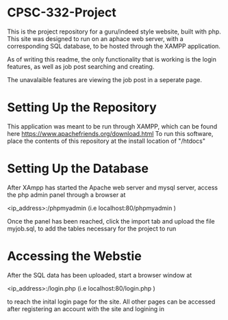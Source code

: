 # CPSC-332-Project
This is the project repository for a guru/indeed style website, built with php.
This site was designed to run on an aphace web server, with a corresponding SQL database, 
to be hosted through the XAMPP application.

As of writing this readme, the only functionality that is working is the login features, as well as
job post searching and creating.

The unavalaible features are viewing the job post in a seperate page.

# Setting Up the Repository
This application was meant to be run through XAMPP, which can be found here https://www.apachefriends.org/download.html 
To run this software, place the contents of this repository at the install location of "<PATH TO XAMPP>/htdocs"

# Setting Up the Database
After XAmpp has started the Apache web server and mysql server, access the php admin panel through a browser at

<ip_address>:<port>/phpmyadmin (i.e localhost:80/phpmyadmin )

Once the panel has been reached, click the import tab and upload the file myjob.sql, to add the tables necessary for the project to run

# Accessing the Webstie
After the SQL data has been uploaded, start a browser window at 

<ip_address>:<port>/login.php (i.e localhost:80/login.php )

to reach the inital login page for the site. All other pages can be accessed after registering an account with the site and logining in
